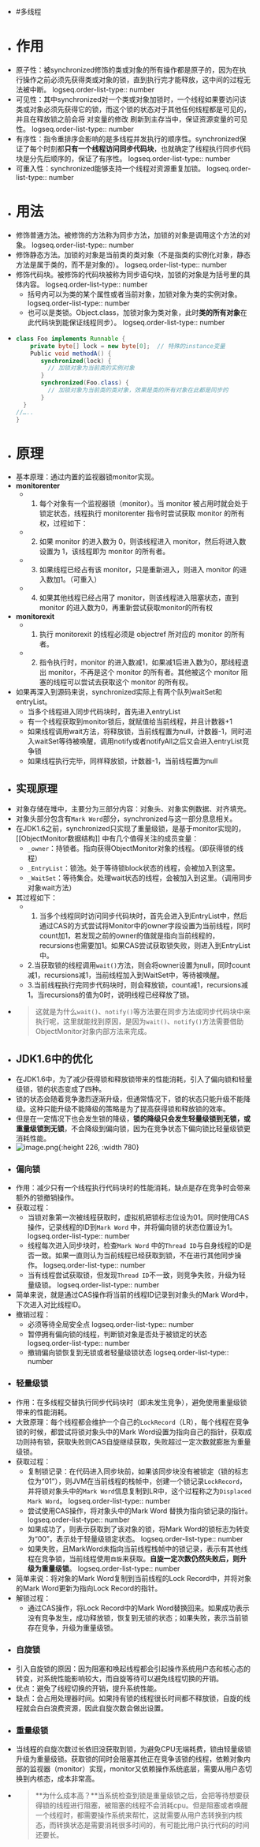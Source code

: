 - #多线程
- # 作用
- 原子性：被synchronized修饰的类或对象的所有操作都是原子的，因为在执行操作之前必须先获得类或对象的锁，直到执行完才能释放，这中间的过程无法被中断。
  logseq.order-list-type:: number
- 可见性：其中synchronized对一个类或对象加锁时，一个线程如果要访问该类或对象必须先获得它的锁，而这个锁的状态对于其他任何线程都是可见的，并且在释放锁之前会将 对变量的修改 刷新到主存当中，保证资源变量的可见性。
  logseq.order-list-type:: number
- 有序性：指令重排序会影响的是多线程并发执行的顺序性。synchronized保证了每个时刻都**只有一个线程访问同步代码块**，也就确定了线程执行同步代码块是分先后顺序的，保证了有序性。
  logseq.order-list-type:: number
- 可重入性：synchronized能够支持一个线程对资源重复加锁。
  logseq.order-list-type:: number
- # 用法
- 修饰普通方法。被修饰的方法称为同步方法，加锁的对象是调用这个方法的对象。
  logseq.order-list-type:: number
- 修饰静态方法。加锁的对象是当前类的类对象（不是指类的实例化对象，静态方法是属于类的，而不是对象的）。
  logseq.order-list-type:: number
- 修饰代码块。被修饰的代码块被称为同步语句块，加锁的对象是为括号里的具体内容。
  logseq.order-list-type:: number
	- 括号内可以为类的某个属性或者当前对象，加锁对象为类的实例对象。
	  logseq.order-list-type:: number
	- 也可以是类锁。Object.class，加锁对象为类对象，此时**类的所有对象**在此代码块到能保证线程同步）。
	  logseq.order-list-type:: number
- ```java
  class Foo implements Runnable {
      private byte[] lock = new byte[0];  // 特殊的instance变量
      Public void methodA() {
         synchronized(lock) { 
           // 加锁对象为当前类的实例对象
         }
         synchronized(Foo.class) {
           // 加锁对象为当前类的类对象，效果是类的所有对象在此都是同步的
         }
  	}
  //…..
  }
  ```
- # 原理
- 基本原理：通过内置的监视器锁monitor实现。
- **monitorenter**
	- 1. 每个对象有一个监视器锁（monitor）。当 monitor 被占用时就会处于锁定状态，线程执行 monitorenter 指令时尝试获取 monitor 的所有权，过程如下：
	- 2. 如果 monitor 的进入数为 0，则该线程进入 monitor，然后将进入数设置为 1，该线程即为 monitor 的所有者。
	- 3. 如果线程已经占有该 monitor，只是重新进入，则进入 monitor 的进入数加1。（可重入）
	- 4. 如果其他线程已经占用了 monitor，则该线程进入阻塞状态，直到 monitor 的进入数为0，再重新尝试获取monitor的所有权
- **monitorexit**
	- 1. 执行 monitorexit 的线程必须是 objectref 所对应的 monitor 的所有者。
	- 2. 指令执行时，monitor 的进入数减1，如果减1后进入数为0，那线程退出 monitor，不再是这个 monitor 的所有者。其他被这个 monitor 阻塞的线程可以尝试去获取这个 monitor 的所有权。
- 如果再深入到源码来说，synchronized实际上有两个队列waitSet和entryList。
	- 当多个线程进入同步代码块时，首先进入entryList
	- 有一个线程获取到monitor锁后，就赋值给当前线程，并且计数器+1
	- 如果线程调用wait方法，将释放锁，当前线程置为null，计数器-1，同时进入waitSet等待被唤醒，调用notify或者notifyAll之后又会进入entryList竞争锁
	- 如果线程执行完毕，同样释放锁，计数器-1，当前线程置为null
- ## 实现原理
- 对象存储在堆中，主要分为三部分内容：对象头、对象实例数据、对齐填充。
- 对象头部分包含有`Mark Word`部分，synchronized与这一部分息息相关。
- 在JDK1.6之前，synchronized只实现了重量级锁，是基于monitor实现的，[[ObjectMonitor数据结构]] 中有几个值得关注的成员变量：
	- `_owner`：持锁者。指向获得ObjectMonitor对象的线程。（即获得锁的线程）
	- `_EntryList`：锁池。处于等待锁block状态的线程，会被加入到这里。
	- `_WaitSet`：等待集合。处理wait状态的线程，会被加入到这里。（调用同步对象wait方法）
- 其过程如下：
	- 1. 当多个线程同时访问同步代码块时，首先会进入到EntryList中，然后通过CAS的方式尝试将Monitor中的owner字段设置为当前线程，同时count加1，若发现之前的owner的值就是指向当前线程的，recursions也需要加1。如果CAS尝试获取锁失败，则进入到EntryList中。
	- 2.当获取锁的线程调用`wait()`方法，则会将owner设置为null，同时count减1，recursions减1，当前线程加入到WaitSet中，等待被唤醒。
	- 3.当前线程执行完同步代码块时，则会释放锁，count减1，recursions减1。当recursions的值为0时，说明线程已经释放了锁。
- > 这就是为什么`wait()`、`notify()`等方法要在同步方法或同步代码块中来执行呢，这里就能找到原因，是因为`wait()`、`notify()`方法需要借助ObjectMonitor对象内部方法来完成。
- ## JDK1.6中的优化
- 在JDK1.6中，为了减少获得锁和释放锁带来的性能消耗，引入了偏向锁和轻量级锁，锁的状态变成了四种。
- 锁的状态会随着竞争激烈逐渐升级，但通常情况下，锁的状态只能升级不能降级。这种只能升级不能降级的策略是为了提高获得锁和释放锁的效率。
- 但是在一定情况下也会发生锁的降级，**锁的降级只会发生轻量级锁到无锁，或重量级锁到无锁**，不会降级到偏向锁，因为在竞争状态下偏向锁比轻量级锁更消耗性能。
- ![image.png](../assets/image_1691567107355_0.png){:height 226, :width 780}
- ### 偏向锁
- 作用：减少只有一个线程执行代码块时的性能消耗，缺点是存在竞争时会带来额外的锁撤销操作。
- 获取过程：
	- 当锁对象第一次被线程获取时，虚拟机把锁标志位设为01。同时使用CAS操作，记录线程的ID到`Mark Word` 中，并将偏向锁的状态位置设为1。
	  logseq.order-list-type:: number
	- 线程每次进入同步块时，检查`Mark Word` 中的`Thread ID`与自身线程的ID是否一致。如果一直则认为当前线程已经获取到锁，不在进行其他同步操作。
	  logseq.order-list-type:: number
	- 当有线程尝试获取锁，但发现`Thread ID`不一致，则竞争失败，升级为轻量级锁。
	  logseq.order-list-type:: number
- 简单来说，就是通过CAS操作将当前的线程ID记录到对象头的Mark Word中，下次进入对比线程ID。
- 撤销过程：
	- 必须等待全局安全点
	  logseq.order-list-type:: number
	- 暂停拥有偏向锁的线程，判断锁对象是否处于被锁定的状态
	  logseq.order-list-type:: number
	- 撤销偏向锁恢复到无锁或者轻量级锁状态
	  logseq.order-list-type:: number
- ### 轻量级锁
- 作用：在多线程交替执行同步代码块时（即未发生竞争），避免使用重量级锁带来的性能消耗。
- 大致原理：每个线程都会维护一个自己的`LockRecord`（LR），每个线程在竞争锁的时候，都尝试将锁对象头中的Mark Word设置为指向自己的指针，获取成功则持有锁，获取失败则CAS自旋继续获取，失败超过一定次数就膨胀为重量级锁。
- 获取过程：
	- 复制锁记录：在代码进入同步块前，如果该同步块没有被锁定（锁的标志位为“01”），则JVM在当前线程的栈帧中，创建一个锁记录`LockRecord`，并将锁对象头中的`Mark Word`信息复制到LR中，这个过程称之为`Displaced Mark Word`。
	  logseq.order-list-type:: number
	- 尝试使用CAS操作，将对象头中的Mark Word 替换为指向锁记录的指针。
	  logseq.order-list-type:: number
	- 如果成功了，则表示获取到了该对象的锁，将Mark Word的锁标志为转变为“00”，表示处于轻量级锁定状态。
	  logseq.order-list-type:: number
	- 如果失败，且MarkWord未指向当前线程栈帧中的锁记录，表示有其他线程在竞争锁，当前线程使用`自旋`来获取。**自旋一定次数仍然失败后，则升级为重量级锁**。
	  logseq.order-list-type:: number
- 简单来说：将对象的Mark Word复制到当前线程的Lock Record中，并将对象的Mark Word更新为指向Lock Record的指针。
- 解锁过程：
	- 通过CAS操作，将Lock Record中的Mark Word替换回来。如果成功表示没有竞争发生，成功释放锁，恢复到无锁的状态；如果失败，表示当前锁存在竞争，升级为重量级锁。
- ### 自旋锁
- 引入自旋锁的原因：因为阻塞和唤起线程都会引起操作系统用户态和核心态的转变，对系统性能影响较大，而自旋等待可以避免线程切换的开销。
- 优点：避免了线程切换的开销，提升系统性能。
- 缺点：会占用处理器时间。如果持有锁的线程很长时间都不释放锁，自旋的线程就会白白浪费资源，因此自旋次数会做出设置。
- ### 重量级锁
- 当线程的自旋次数过长依旧没获取到锁，为避免CPU无端耗费，锁由轻量级锁升级为重量级锁。获取锁的同时会阻塞其他正在竞争该锁的线程，依赖对象内部的监视器（monitor）实现，monitor又依赖操作系统底层，需要从用户态切换到内核态，成本非常高。
- >**为什么成本高？**当系统检查到锁是重量级锁之后，会把等待想要获得锁的线程进行阻塞，被阻塞的线程不会消耗cpu。但是阻塞或者唤醒一个线程时，都需要操作系统来帮忙，这就需要从用户态转换到内核态，而转换状态是需要消耗很多时间的，有可能比用户执行代码的时间还要长。